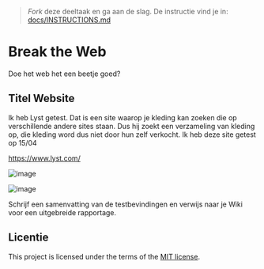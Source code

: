 > _Fork_ deze deeltaak en ga aan de slag. De instructie vind je in: [docs/INSTRUCTIONS.md](docs/INSTRUCTIONS.md)

# Break the Web

Doe het web het een beetje goed?

## Titel Website

Ik heb Lyst getest. Dat is een site waarop je kleding kan zoeken die op verschillende andere sites staan. Dus hij zoekt een verzameling van kleding op, die kleding word dus niet door hun zelf verkocht. Ik heb deze site getest op 15/04

https://www.lyst.com/

![image](https://github.com/koeenm/-Sprint-10-break-the-web/assets/144009715/219051c8-4d46-450d-b564-92160483aabb)

![image](https://github.com/koeenm/-Sprint-10-break-the-web/assets/144009715/f49a670c-d080-471b-bc4b-3439091fac6f)

Schrijf een samenvatting van de testbevindingen en verwijs naar je Wiki voor een uitgebreide rapportage.


## Licentie

This project is licensed under the terms of the [MIT license](./LICENSE).

